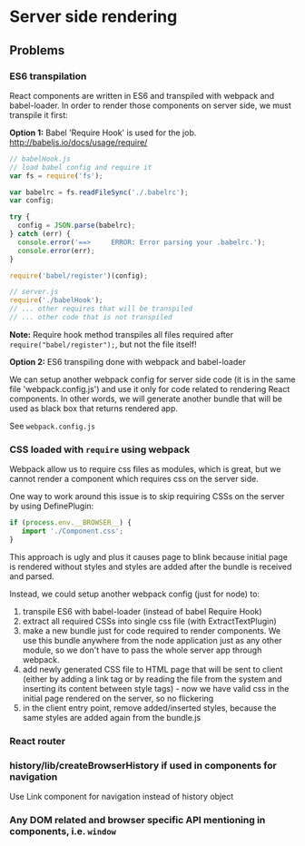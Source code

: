 # Server side rendering
## Problems

### ES6 transpilation
 React components are written in ES6 and transpiled with webpack and babel-loader.
 In order to render those components on server side, we must transpile it first: 
 
 **Option 1:** Babel 'Require Hook' is used for the job. http://babeljs.io/docs/usage/require/
 ```javascript
 // babelHook.js
 // load babel config and require it
 var fs = require('fs');
 
 var babelrc = fs.readFileSync('./.babelrc');
 var config;
 
 try {
   config = JSON.parse(babelrc);
 } catch (err) {
   console.error('==>     ERROR: Error parsing your .babelrc.');
   console.error(err);
 }
 
 require('babel/register')(config);
 ```
 ```javascript
 // server.js
 require('./babelHook');
 // ... other requires that will be transpiled
 // ... other code that is not transpiled
 ```
  
 **Note:** Require hook method transpiles all files required after `require("babel/register");`, but not the file itself! 
 
 **Option 2:** ES6 transpiling done with webpack and babel-loader
 
 We can setup another webpack config for server side code (it is in the same file 'webpack.config.js') and use it only for code related to rendering React components.
 In other words, we will generate another bundle that will be used as black box that returns rendered app.
 
 See `webpack.config.js`
 
### CSS loaded with `require` using webpack
 Webpack allow us to require css files as modules, which is great, but we cannot render a component which requires css on the server side.
 
 One way to work around this issue is to skip requiring CSSs on the server by using DefinePlugin: 
 ```javascript
 if (process.env.__BROWSER__) {
    import './Component.css';
 }
 ```
 This approach is ugly and plus it causes page to blink because initial page is rendered without styles and styles are added after the bundle is received and parsed.

 Instead, we could setup another webpack config (just for node) to:
   1. transpile ES6 with babel-loader (instead of babel Require Hook)
   2. extract all required CSSs into single css file (with ExtractTextPlugin)
   3. make a new bundle just for code required to render components. We use this bundle anywhere from the node application just as any other module, so we don't have to pass the whole server app through webpack.
   4. add newly generated CSS file to HTML page that will be sent to client (either by adding a link tag or by reading the file from the system and inserting its content between style tags) - now we have valid css in the initial page rendered on the server, so no flickering
   5. in the client entry point, remove added/inserted styles, because the same styles are added again from the bundle.js

### React router
### history/lib/createBrowserHistory if used in components for navigation
  Use Link component for navigation instead of history object
### Any DOM related and browser specific API mentioning in components, i.e. `window`
 
 